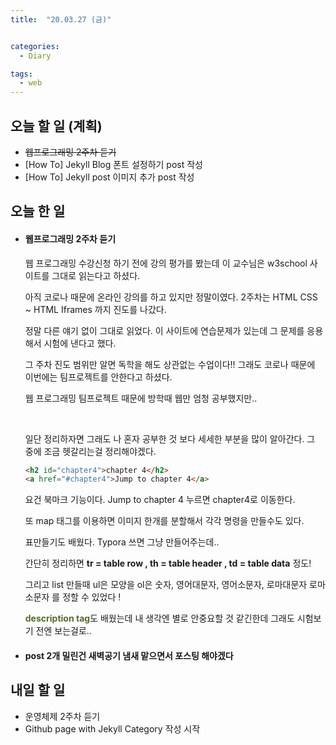 ```yaml
---
title:  "20.03.27 (금)"


categories:
  - Diary

tags:
  - web
---
```


## 오늘 할 일 (계획)

- ~~웹프로그래밍 2주차 듣기~~
- [How To] Jekyll Blog 폰트 설정하기 post 작성
- [How To] Jekyll post 이미지 추가 post 작성



## 오늘 한 일

- #### 웹프로그래밍 2주차 듣기

  웹 프로그래밍 수강신청 하기 전에 강의 평가를 봤는데 이 교수님은 w3school 사이트를 그대로 읽는다고 하셨다.

  아직 코로나 때문에 온라인 강의를 하고 있지만 정말이였다. 2주차는 HTML CSS ~ HTML Iframes 까지 진도를 나갔다.

  정말 다른 얘기 없이 그대로 읽었다. 이 사이트에 연습문제가 있는데 그 문제를 응용해서 시험에 낸다고 했다.

  그 주차 진도 범위만 알면 독학을 해도 상관없는 수업이다!! 그래도 코로나 때문에 이번에는 팀프로젝트를 안한다고 하셨다.

  웹 프로그래밍 팀프로젝트 때문에 방학때 웹만 엄청 공부했지만..

  <br>

  일단 정리하자면 그래도 나 혼자 공부한 것 보다 세세한 부분을 많이 알아간다. 그 중에 조금 헷갈리는걸 정리해야겠다.
  
  ```html
  <h2 id="chapter4">chapter 4</h2>
  <a href="#chapter4">Jump to chapter 4</a>
  ```
  
  요건 북마크 기능이다. Jump to chapter 4 누르면 chapter4로 이동한다.
  
  또 map 태그를 이용하면 이미지 한개를 분할해서 각각 명령을 만들수도 있다.
  
  표만들기도 배웠다. Typora 쓰면 그냥 만들어주는데..
  
  간단히 정리하면 **tr = table row , th = table header , td = table data** 정도!
  
  그리고 list 만들때 ul은 모양을 ol은 숫자, 영어대문자, 영어소문자, 로마대문자 로마소문자 를 정할 수 있었다 !
  
  <span style="color:darkolivegreen">**description tag**</span>도 배웠는데 내 생각엔 별로 안중요할 것 같긴한데 그래도 시험보기 전엔 보는걸로..
  
- #### post 2개 밀린건 새벽공기 냄새 맡으면서 포스팅 해야겠다




## 내일 할 일

- 운영체제 2주차 듣기
- Github page with Jekyll Category 작성 시작

